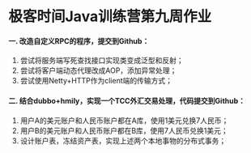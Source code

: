 极客时间Java训练营第九周作业
=========================


#### 一. 改造自定义RPC的程序，提交到Github：
1. 尝试将服务端写死查找接口实现类变成泛型和反射；
2. 尝试将客户端动态代理改成AOP，添加异常处理；
3. 尝试使用Netty+HTTP作为client端的传输方式；




#### 二. 结合dubbo+hmily，实现一个TCC外汇交易处理，代码提交到Github：
1. 用户A的美元账户和人民币账户都在A库，使用1美元兑换7人民币；
2. 用户B的美元账户和人民币账户都在B库，使用7人民币兑换1美元；
3. 设计账户表，冻结资产表，实现上述两个本地事物的分布式事务；